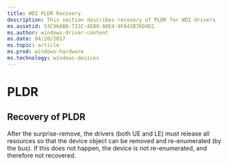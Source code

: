 ```yaml
---
title: WDI PLDR Recovery
description: This section describes recovery of PLDR for WDI drivers
ms.assetid: 53C96AB8-721C-4EB9-80E4-9F841B76D4D2
ms.author: windows-driver-content
ms.date: 04/20/2017
ms.topic: article
ms.prod: windows-hardware
ms.technology: windows-devices
---
```


# PLDR


## Recovery of PLDR


After the surprise-remove, the drivers (both UE and LE) must release all resources so that the device object can be removed and re-enumerated (by the bus). If this does not happen, the device is not re-enumerated, and therefore not recovered.

 

 





